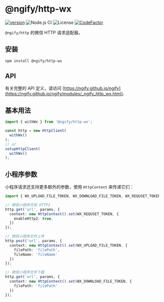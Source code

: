 # @ngify/http-wx

[![version](https://img.shields.io/npm/v/@ngify/http-wx/latest.svg)](https://www.npmjs.com/package/@ngify/http-wx)
![Node.js CI](https://github.com/ngify/ngify/workflows/Node.js%20CI/badge.svg)
![License](https://img.shields.io/badge/License-MIT-blue.svg)
[![CodeFactor](https://www.codefactor.io/repository/github/ngify/ngify/badge)](https://www.codefactor.io/repository/github/ngify/ngify)

`@ngify/http` 的微信 HTTP 请求适配器。

## 安装

```bash
npm install @ngify/http-wx
```

## API

有关完整的 API 定义，请访问 [https://ngify.github.io/ngify](https://ngify.github.io/ngify/modules/_ngify_http_wx.html).


## 基本用法

```ts
import { withWx } from '@ngify/http-wx';

const http = new HttpClient(
  withWx()
);
// or
setupHttpClient(
  withWx()
);
```

## 小程序参数

小程序请求还支持更多额外的参数，使用 `HttpContext` 来传递它们：

```ts
import { WX_UPLOAD_FILE_TOKEN, WX_DOWNLOAD_FILE_TOKEN, WX_REQUSET_TOKEN } from '@ngify/http-wx';

// 微信小程序开启 HTTP2
http.get('url', params, {
  context: new HttpContext().set(WX_REQUSET_TOKEN, {
    enableHttp2: true,
  })
});

// 微信小程序文件上传
http.post('url', params, {
  context: new HttpContext().set(WX_UPLOAD_FILE_TOKEN, {
    filePath: 'filePath',
    fileName: 'fileName'
  })
});

// 微信小程序文件下载
http.get('url', params, {
  context: new HttpContext().set(WX_DOWNLOAD_FILE_TOKEN, {
    filePath: 'filePath'
  })
});
```
